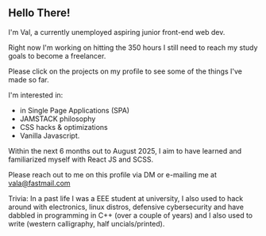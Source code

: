 ## Hello There!

<!--
**voffee/voffee** is a ✨ _special_ ✨ repository because its `README.md` (this file) appears on your GitHub profile.

Here are some ideas to get you started:

- 🔭 I’m currently working on ...
- 🌱 I’m currently learning ...
- 👯 I’m looking to collaborate on ...
- 🤔 I’m looking for help with ...
- 💬 Ask me about ...
- 📫 How to reach me: ...
- 😄 Pronouns: ...
- ⚡ Fun fact: ...
-->


I'm Val, a currently unemployed aspiring junior front-end web dev.

Right now I'm working on hitting the 350 hours I still need to reach my study goals to become a freelancer.

Please click on the projects on my profile to see some of the things I've made so far.

I'm interested in:

- in Single Page Applications (SPA)
- JAMSTACK philosophy
- CSS hacks & optimizations
- Vanilla Javascript.

Within the next 6 months out to August 2025, I aim to have learned and familiarized myself with React JS and SCSS.

Please reach out to me on this profile via DM or e-mailing me at vala@fastmail.com

Trivia: In a past life I was a EEE student at university, I also used to hack around with electronics, linux distros, defensive cybersecurity and have dabbled in programming in C++ (over a couple of years) and I also used to write (western calligraphy, half uncials/printed).
